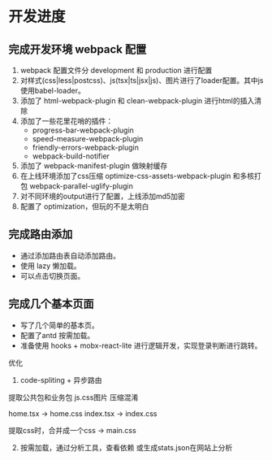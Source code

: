 # 开发进度

## 完成开发环境 webpack 配置

1. webpack 配置文件分 development 和 production 进行配置
2. 对样式(css|less|postcss)、js(tsx|ts|jsx|js)、图片进行了loader配置。其中js使用babel-loader。
3. 添加了 html-webpack-plugin 和 clean-webpack-plugin 进行html的插入清除
4. 添加了一些花里花哨的插件：
    + progress-bar-webpack-plugin
    + speed-measure-webpack-plugin
    + friendly-errors-webpack-plugin
    + webpack-build-notifier
5. 添加了 webpack-manifest-plugin 做映射缓存
6. 在上线环境添加了css压缩 optimize-css-assets-webpack-plugin 和多核打包  webpack-parallel-uglify-plugin
7. 对不同环境的output进行了配置，上线添加md5加密
8. 配置了 optimization，但玩的不是太明白


## 完成路由添加

+ 通过添加路由表自动添加路由。
+ 使用 lazy 懒加载。
+ 可以点击切换页面。

## 完成几个基本页面

+ 写了几个简单的基本页。
+ 配置了antd 按需加载。
+ 准备使用 hooks + mobx-react-lite 进行逻辑开发，实现登录判断进行跳转。


优化

1. code-spliting + 异步路由

提取公共包和业务包
js.css图片
压缩混淆

home.tsx -> home.css
index.tsx -> index.css

提取css时，合并成一个css -> main.css

2. 按需加载，通过分析工具，查看依赖
或生成stats.json在网站上分析